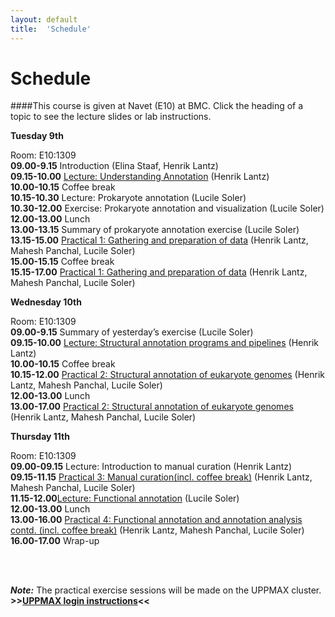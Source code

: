 ```yaml
---
layout: default
title:  'Schedule'
---
```


# Schedule

####This course is given at Navet (E10) at BMC. Click the heading of a topic to see the lecture slides or lab instructions.

**Tuesday 9th** 

Room: E10:1309  
**09.00-9.15** Introduction (Elina Staaf, Henrik Lantz)  
**09.15-10.00** [Lecture: Understanding Annotation](files/Annotation_course_apr2016.ppt) (Henrik Lantz)  
**10.00-10.15** Coffee break  
**10.15-10.30** Lecture: Prokaryote annotation (Lucile Soler)  
**10.30-12.00** Exercise: Prokaryote annotation and visualization (Lucile Soler)  
**12.00-13.00** Lunch  
**13.00-13.15**	Summary of prokaryote annotation exercise (Lucile Soler)  
**13.15-15.00** [Practical 1: Gathering and preparation of data](practical_session/ExcerciseEvidence) (Henrik Lantz, Mahesh Panchal, Lucile Soler)  
**15.00-15.15** Coffee break  
**15.15-17.00** [Practical 1: Gathering and preparation of data](practical_session/ExcerciseEvidence) (Henrik Lantz, Mahesh Panchal, Lucile Soler)  

**Wednesday 10th**

Room: E10:1309  
**09.00-9.15** Summary of yesterday’s exercise (Lucile Soler)  
**09.15-10.00** [Lecture: Structural annotation programs and pipelines](files/BILS_Annot_Methods_2016_pipelines.pdf) (Henrik Lantz)  
**10.00-10.15** Coffee break  
**10.15-12.00** [Practical 2: Structural annotation of eukaryote genomes](practical_session/ExerciseGeneBuilding) (Henrik Lantz, Mahesh Panchal, Lucile Soler)  
**12.00-13.00** Lunch   
**13.00-17.00** [Practical 2: Structural annotation of eukaryote genomes](practical_session/ExerciseGeneBuilding) (Henrik Lantz, Mahesh Panchal, Lucile Soler)   

**Thursday 11th** 

Room: E10:1309  
**09.00-09.15** Lecture: Introduction to manual curation (Henrik Lantz)  
**09.15-11.15** [Practical 3: Manual curation(incl. coffee break)](practical_session/ExerciseManCuration) (Henrik Lantz, Mahesh Panchal, Lucile Soler)  
**11.15-12.00**[Lecture: Functional annotation](files/Functional_annotation_Apr2016.pdf) (Lucile Soler)  
**12.00-13.00** Lunch  
**13.00-16.00** [Practical 4: Functional annotation and annotation analysis contd. (incl. coffee break)](practical_session/ExerciseFuncAnnotInterp) (Henrik Lantz, Mahesh Panchal, Lucile Soler)  
**16.00-17.00** Wrap-up  

<br/>
<br/>

***Note:***
The practical exercise sessions will be made on the UPPMAX cluster. **>>[UPPMAX login instructions](practical_session/LoginInstructions)<<**
